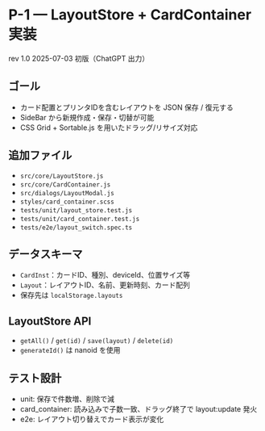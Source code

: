 # P-1 — LayoutStore + CardContainer 実装

rev 1.0 2025-07-03 初版（ChatGPT 出力）

## ゴール
- カード配置とプリンタIDを含むレイアウトを JSON 保存 / 復元する
- SideBar から新規作成・保存・切替が可能
- CSS Grid + Sortable.js を用いたドラッグ/リサイズ対応

## 追加ファイル
- `src/core/LayoutStore.js`
- `src/core/CardContainer.js`
- `src/dialogs/LayoutModal.js`
- `styles/card_container.scss`
- `tests/unit/layout_store.test.js`
- `tests/unit/card_container.test.js`
- `tests/e2e/layout_switch.spec.ts`

## データスキーマ
- `CardInst`：カードID、種別、deviceId、位置サイズ等
- `Layout`：レイアウトID、名前、更新時刻、カード配列
- 保存先は `localStorage.layouts`

## LayoutStore API
- `getAll()` / `get(id)` / `save(layout)` / `delete(id)`
- `generateId()` は nanoid を使用

## テスト設計
- unit: 保存で件数増、削除で減
- card_container: 読み込みで子数一致、ドラッグ終了で layout:update 発火
- e2e: レイアウト切り替えでカード表示が変化
